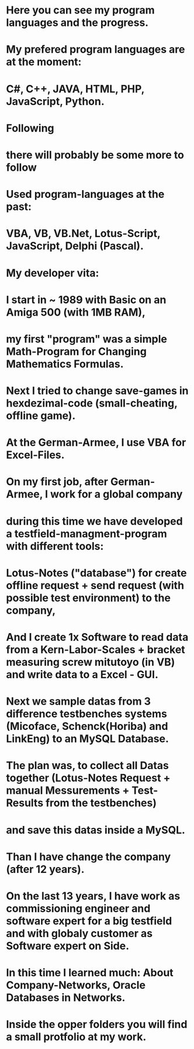 #
# Here you can see my program languages and the progress.
# My prefered program languages are at the moment:
#
# C#, C++, JAVA, HTML, PHP, JavaScript, Python.
#
# Following 
# there will probably be some more to follow
#
# Used program-languages at the past:
# VBA, VB, VB.Net, Lotus-Script, JavaScript, Delphi (Pascal).
#
# My developer vita:
# I start in ~ 1989 with Basic on an Amiga 500 (with 1MB RAM),
# my first "program" was a simple Math-Program for Changing Mathematics Formulas.
# Next I tried to change save-games in hexdezimal-code (small-cheating, offline game).
# At the German-Armee, I use VBA for Excel-Files.
#
# On my first job, after German-Armee, I work for a global company
# during this time we have developed a testfield-managment-program with different tools: 
# Lotus-Notes ("database") for create offline request + send request (with possible test environment) to the company,
# And I create 1x Software to read data from a Kern-Labor-Scales + bracket measuring screw mitutoyo (in VB) and write data to a Excel - GUI.
# Next we sample datas from 3 difference testbenches systems (Micoface, Schenck(Horiba) and LinkEng) to an MySQL Database.
# The plan was, to collect all Datas together (Lotus-Notes Request + manual Messurements + Test-Results from the testbenches)
# and save this datas inside a MySQL.
#
# Than I have change the company (after 12 years).
# On the last 13 years, I have work as commissioning engineer and software expert for a big testfield and with globaly customer as Software expert on Side.
# In this time I learned much: About Company-Networks, Oracle Databases in Networks.
# 
# Inside the opper folders you will find a small protfolio at my work.
#
